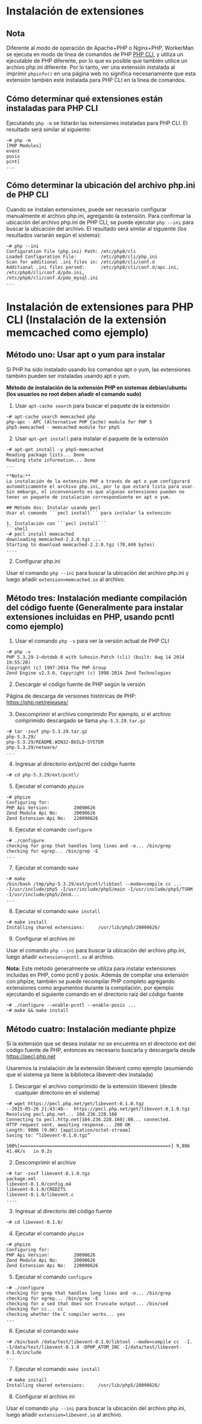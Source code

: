 # Instalación de extensiones
## Nota
Diferente al modo de operación de Apache+PHP o Nginx+PHP, WorkerMan se ejecuta en modo de línea de comandos de PHP [PHP CLI](http://php.net/manual/zh/features.commandline.php), y utiliza un ejecutable de PHP diferente, por lo que es posible que también utilice un archivo php.ini diferente. Por lo tanto, ver una extensión instalada al imprimir ```phpinfo()``` en una página web no significa necesariamente que esta extensión también esté instalada para PHP CLI en la línea de comandos.

## Cómo determinar qué extensiones están instaladas para PHP CLI
Ejecutando ```php -m``` se listarán las extensiones instaladas para PHP CLI. El resultado será similar al siguiente:
```shell
~# php -m
[PHP Modules]
event
posix
pcntl
...
```

## Cómo determinar la ubicación del archivo php.ini de PHP CLI
Cuando se instalan extensiones, puede ser necesario configurar manualmente el archivo php.ini, agregando la extensión. Para confirmar la ubicación del archivo php.ini de PHP CLI, se puede ejecutar ```php --ini``` para buscar la ubicación del archivo. El resultado será similar al siguiente (los resultados variarán según el sistema):
```shell
~# php --ini
Configuration File (php.ini) Path: /etc/php8/cli
Loaded Configuration File:         /etc/php8/cli/php.ini
Scan for additional .ini files in: /etc/php8/cli/conf.d
Additional .ini files parsed:      /etc/php8/cli/conf.d/apc.ini,
/etc/php8/cli/conf.d/pdo.ini,
/etc/php8/cli/conf.d/pdo_mysql.ini
...
```

# Instalación de extensiones para PHP CLI (Instalación de la extensión memcached como ejemplo)
## Método uno: Usar apt o yum para instalar
Si PHP ha sido instalado usando los comandos apt o yum, las extensiones también pueden ser instaladas usando apt o yum.

**Método de instalación de la extensión PHP en sistemas debian/ubuntu (los usuarios no root deben añadir el comando sudo)**
1. Usar ```apt-cache search``` para buscar el paquete de la extensión
```shell
~# apt-cache search memcached php
php-apc - APC (Alternative PHP Cache) module for PHP 5
php5-memcached - memcached module for php5
```
2. Usar ```apt-get install``` para instalar el paquete de la extensión
```shell
~# apt-get install -y php5-memcached
Reading package lists... Done
Reading state information... Done
...

**Nota:**
La instalación de la extensión PHP a través de apt o yum configurará automáticamente el archivo php.ini, por lo que estará lista para usar. Sin embargo, el inconveniente es que algunas extensiones pueden no tener un paquete de instalación correspondiente en apt o yum.

## Método dos: Instalar usando pecl
Usar el comando ```pecl install``` para instalar la extensión

1. Instalación con ```pecl install```
```shell
~# pecl install memcached
downloading memcached-2.2.0.tgz ...
Starting to download memcached-2.2.0.tgz (70,449 bytes)
....
```
2. Configurar php.ini

Usar el comando ```php --ini``` para buscar la ubicación del archivo php.ini y luego añadir ```extension=memcached.so``` al archivo.

## Método tres: Instalación mediante compilación del código fuente (Generalmente para instalar extensiones incluidas en PHP, usando pcntl como ejemplo)
1. Usar el comando ```php -v``` para ver la versión actual de PHP CLI
```shell
~# php -v
PHP 5.3.29-1~dotdeb.0 with Suhosin-Patch (cli) (built: Aug 14 2014 19:55:20)
Copyright (c) 1997-2014 The PHP Group
Zend Engine v2.3.0, Copyright (c) 1998-2014 Zend Technologies
```
2. Descargar el código fuente de PHP según la versión

Página de descarga de versiones históricas de PHP: https://php.net/releases/

3. Descomprimir el archivo comprimido
Por ejemplo, si el archivo comprimido descargado se llama ```php-5.3.29.tar.gz```
```shell
~# tar -zxvf php-5.3.29.tar.gz
php-5.3.29/
php-5.3.29/README.WIN32-BUILD-SYSTEM
php-5.3.29/netware/
...
```
4. Ingresar al directorio ext/pcntl del código fuente
```shell
~# cd php-5.3.29/ext/pcntl/
```
5. Ejecutar el comando ```phpize```
```shell
~# phpize
Configuring for:
PHP Api Version:         20090626
Zend Module Api No:      20090626
Zend Extension Api No:   220090626
```
6. Ejecutar el comando ```configure```
```shell
~# ./configure
checking for grep that handles long lines and -e... /bin/grep
checking for egrep... /bin/grep -E
...
```
7. Ejecutar el comando ```make```
```shell
~# make
/bin/bash /tmp/php-5.3.29/ext/pcntl/libtool --mode=compile cc ...
-I/usr/include/php5 -I/usr/include/php5/main -I/usr/include/php5/TSRM -I/usr/include/php5/Zend...
...
```
8. Ejecutar el comando ```make install```
```shell
~# make install
Installing shared extensions:     /usr/lib/php5/20090626/
```
9. Configurar el archivo ini

Usar el comando ```php --ini``` para buscar la ubicación del archivo php.ini, luego añadir ```extension=pcntl.so``` al archivo.

**Nota:**
Este método generalmente se utiliza para instalar extensiones incluidas en PHP, como pcntl y posix. Además de compilar una extensión con phpize, también se puede recompilar PHP completo agregando extensiones como argumentos durante la compilación, por ejemplo ejecutando el siguiente comando en el directorio raíz del código fuente
```shell
~# ./configure --enable-pcntl --enable-posix ...
~# make && make install
```

## Método cuatro: Instalación mediante phpize
Si la extensión que se desea instalar no se encuentra en el directorio ext del código fuente de PHP, entonces es necesario buscarla y descargarla desde https://pecl.php.net

Usaremos la instalación de la extensión libevent como ejemplo (asumiendo que el sistema ya tiene la biblioteca libevent-dev instalada)
1. Descargar el archivo comprimido de la extensión libevent (desde cualquier directorio en el sistema)
```shell
~# wget https://pecl.php.net/get/libevent-0.1.0.tgz
--2015-05-26 21:43:40--  https://pecl.php.net/get/libevent-0.1.0.tgz
Resolving pecl.php.net... 104.236.228.160
Connecting to pecl.http.net|104.236.228.160|:80... connected.
HTTP request sent, awaiting response... 200 OK
Length: 9806 (9.6K) [application/octet-stream]
Saving to: “libevent-0.1.0.tgz”

100%[=======================================================>] 9,806       41.4K/s   in 0.2s

```
2. Descomprimir el archivo
```shell
~# tar -zxvf libevent-0.1.0.tgz
package.xml
libevent-0.1.0/config.m4
libevent-0.1.0/CREDITS
libevent-0.1.0/libevent.c
....
```
3. Ingresar al directorio del código fuente
```shell
~# cd libevent-0.1.0/
```
4. Ejecutar el comando ```phpize```
```shell
~# phpize
Configuring for:
PHP Api Version:         20090626
Zend Module Api No:      20090626
Zend Extension Api No:   220090626
```
5. Ejecutar el comando ```configure```
```shell
~# ./configure
checking for grep that handles long lines and -e... /bin/grep
checking for egrep... /bin/grep -E
checking for a sed that does not truncate output... /bin/sed
checking for cc... cc
checking whether the C compiler works... yes
...
```
6. Ejecutar el comando ```make```
```shell
~# /bin/bash /data/test/libevent-0.1.0/libtool --mode=compile cc  -I. -I/data/test/libevent-0.1.0 -DPHP_ATOM_INC -I/data/test/libevent-0.1.0/include
...
```
7. Ejecutar el comando ```make install```
```shell
~# make install
Installing shared extensions:     /usr/lib/php5/20090626/
```
8. Configurar el archivo ini

Usar el comando ```php --ini``` para buscar la ubicación del archivo php.ini, luego añadir ```extension=libevent.so``` al archivo.
